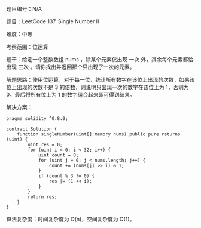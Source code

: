 题目编号：N/A

题目：LeetCode 137. Single Number II

难度：中等

考察范围：位运算

题干：给定一个整数数组 nums ，除某个元素仅出现 一次 外，其余每个元素都恰出现 三次 。请你找出并返回那个只出现了一次的元素。

解题思路：使用位运算，对于每一位，统计所有数字在该位上出现的次数，如果该位上出现的次数不是 3 的倍数，则说明只出现一次的数字在该位上为 1，否则为 0。最后将所有位上为 1 的数字组合起来即可得到结果。

解决方案：

```solidity
pragma solidity ^0.8.0;

contract Solution {
    function singleNumber(uint[] memory nums) public pure returns (uint) {
        uint res = 0;
        for (uint i = 0; i < 32; i++) {
            uint count = 0;
            for (uint j = 0; j < nums.length; j++) {
                count += (nums[j] >> i) & 1;
            }
            if (count % 3 != 0) {
                res |= (1 << i);
            }
        }
        return res;
    }
}
```

算法复杂度：时间复杂度为 O(n)，空间复杂度为 O(1)。
